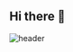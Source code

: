 ## Hi there 👋

![header](https://capsule-render.vercel.app/api?type=waving&color=indianred&height=200&section=header&text=Welcome%20&nbsp;to&nbsp;my&nbsp;git!&nbsp;🙌🏻&fontSize=50&animation=twinkling)

